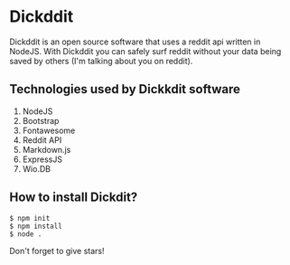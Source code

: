 # Dickddit
Dickddit is an open source software that uses a reddit api written in NodeJS. With Dickddit you can safely surf reddit without your data being saved by others (I'm talking about you on reddit).

## **Technologies used by Dickkdit software**

 1. NodeJS
 2. Bootstrap
 3. Fontawesome
 4. Reddit API
 5. Markdown.js
 6. ExpressJS
 7. Wio.DB

## How to install Dickdit?
    $ npm init
    $ npm install
    $ node .

Don't forget to give stars!
